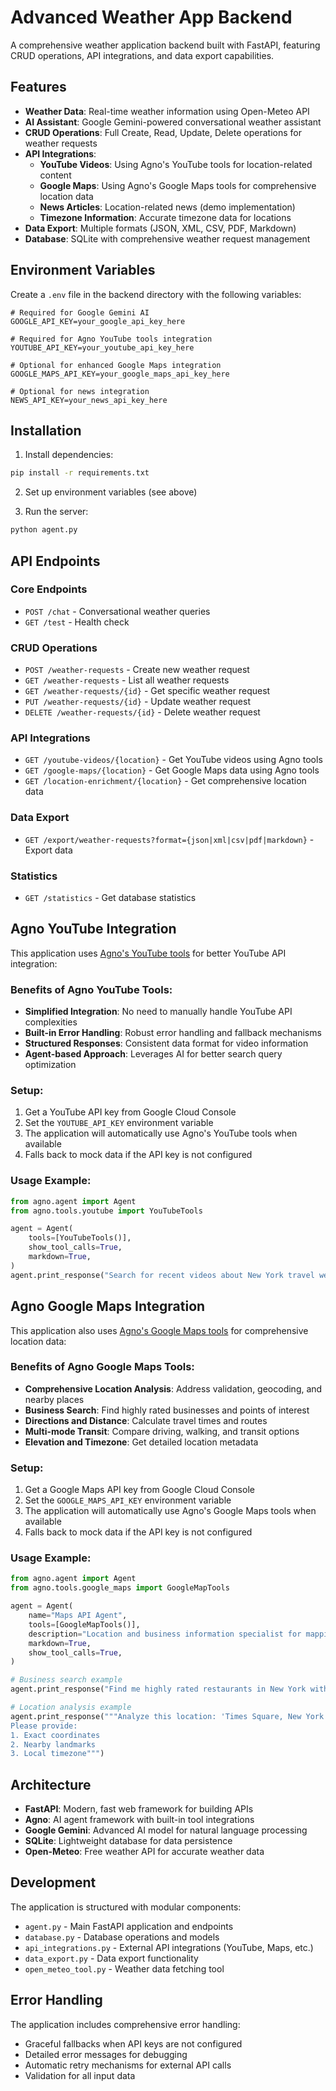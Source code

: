 # Advanced Weather App Backend

A comprehensive weather application backend built with FastAPI, featuring CRUD operations, API integrations, and data export capabilities.

## Features

- **Weather Data**: Real-time weather information using Open-Meteo API
- **AI Assistant**: Google Gemini-powered conversational weather assistant
- **CRUD Operations**: Full Create, Read, Update, Delete operations for weather requests
- **API Integrations**: 
  - **YouTube Videos**: Using Agno's YouTube tools for location-related content
  - **Google Maps**: Using Agno's Google Maps tools for comprehensive location data
  - **News Articles**: Location-related news (demo implementation)
  - **Timezone Information**: Accurate timezone data for locations
- **Data Export**: Multiple formats (JSON, XML, CSV, PDF, Markdown)
- **Database**: SQLite with comprehensive weather request management

## Environment Variables

Create a `.env` file in the backend directory with the following variables:

```env
# Required for Google Gemini AI
GOOGLE_API_KEY=your_google_api_key_here

# Required for Agno YouTube tools integration
YOUTUBE_API_KEY=your_youtube_api_key_here

# Optional for enhanced Google Maps integration
GOOGLE_MAPS_API_KEY=your_google_maps_api_key_here

# Optional for news integration
NEWS_API_KEY=your_news_api_key_here
```

## Installation

1. Install dependencies:
```bash
pip install -r requirements.txt
```

2. Set up environment variables (see above)

3. Run the server:
```bash
python agent.py
```

## API Endpoints

### Core Endpoints
- `POST /chat` - Conversational weather queries
- `GET /test` - Health check

### CRUD Operations
- `POST /weather-requests` - Create new weather request
- `GET /weather-requests` - List all weather requests
- `GET /weather-requests/{id}` - Get specific weather request
- `PUT /weather-requests/{id}` - Update weather request
- `DELETE /weather-requests/{id}` - Delete weather request

### API Integrations
- `GET /youtube-videos/{location}` - Get YouTube videos using Agno tools
- `GET /google-maps/{location}` - Get Google Maps data using Agno tools
- `GET /location-enrichment/{location}` - Get comprehensive location data

### Data Export
- `GET /export/weather-requests?format={json|xml|csv|pdf|markdown}` - Export data

### Statistics
- `GET /statistics` - Get database statistics

## Agno YouTube Integration

This application uses [Agno's YouTube tools](https://docs.agno.com/examples/concepts/tools/others/youtube#youtube-tools) for better YouTube API integration:

### Benefits of Agno YouTube Tools:
- **Simplified Integration**: No need to manually handle YouTube API complexities
- **Built-in Error Handling**: Robust error handling and fallback mechanisms
- **Structured Responses**: Consistent data format for video information
- **Agent-based Approach**: Leverages AI for better search query optimization

### Setup:
1. Get a YouTube API key from Google Cloud Console
2. Set the `YOUTUBE_API_KEY` environment variable
3. The application will automatically use Agno's YouTube tools when available
4. Falls back to mock data if the API key is not configured

### Usage Example:
```python
from agno.agent import Agent
from agno.tools.youtube import YouTubeTools

agent = Agent(
    tools=[YouTubeTools()],
    show_tool_calls=True,
    markdown=True,
)
agent.print_response("Search for recent videos about New York travel weather guide")
```

## Agno Google Maps Integration

This application also uses [Agno's Google Maps tools](https://docs.agno.com/examples/concepts/tools/others/google_maps#google-maps-tools) for comprehensive location data:

### Benefits of Agno Google Maps Tools:
- **Comprehensive Location Analysis**: Address validation, geocoding, and nearby places
- **Business Search**: Find highly rated businesses and points of interest
- **Directions and Distance**: Calculate travel times and routes
- **Multi-mode Transit**: Compare driving, walking, and transit options
- **Elevation and Timezone**: Get detailed location metadata

### Setup:
1. Get a Google Maps API key from Google Cloud Console
2. Set the `GOOGLE_MAPS_API_KEY` environment variable
3. The application will automatically use Agno's Google Maps tools when available
4. Falls back to mock data if the API key is not configured

### Usage Example:
```python
from agno.agent import Agent
from agno.tools.google_maps import GoogleMapTools

agent = Agent(
    name="Maps API Agent",
    tools=[GoogleMapTools()],
    description="Location and business information specialist for mapping and location-based queries.",
    markdown=True,
    show_tool_calls=True,
)

# Business search example
agent.print_response("Find me highly rated restaurants in New York with their contact details")

# Location analysis example
agent.print_response("""Analyze this location: 'Times Square, New York'
Please provide:
1. Exact coordinates
2. Nearby landmarks
3. Local timezone""")
```

## Architecture

- **FastAPI**: Modern, fast web framework for building APIs
- **Agno**: AI agent framework with built-in tool integrations
- **Google Gemini**: Advanced AI model for natural language processing
- **SQLite**: Lightweight database for data persistence
- **Open-Meteo**: Free weather API for accurate weather data

## Development

The application is structured with modular components:
- `agent.py` - Main FastAPI application and endpoints
- `database.py` - Database operations and models
- `api_integrations.py` - External API integrations (YouTube, Maps, etc.)
- `data_export.py` - Data export functionality
- `open_meteo_tool.py` - Weather data fetching tool

## Error Handling

The application includes comprehensive error handling:
- Graceful fallbacks when API keys are not configured
- Detailed error messages for debugging
- Automatic retry mechanisms for external API calls
- Validation for all input data 